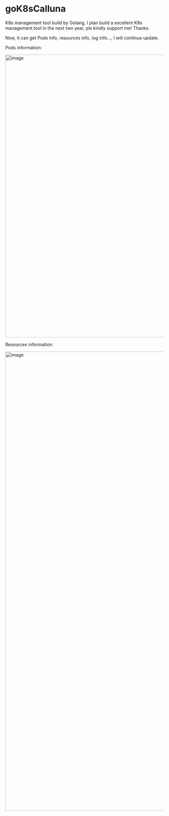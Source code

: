 # goK8sCalluna
K8s management tool build by Golang, I plan build a excellent K8s management tool in the next two year, pls kindly support me! Thanks.

Now, it can get Pods info, resources info, log info..., I will continue update.

Pods information:

<img width="2430" height="898" alt="image" src="https://github.com/user-attachments/assets/f30d290e-9e5d-4372-88ec-fb30f2c4d6d3" />


Resources information:

<img width="2354" height="1459" alt="image" src="https://github.com/user-attachments/assets/6c81acac-8bb8-4255-ab7d-88f4da91cf06" />

